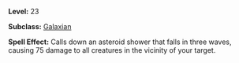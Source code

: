 <!-- TITLE: Spell: Asteroid Shower -->
<!-- SUBTITLE:  -->

**Level:** 23

**Subclass:** [Galaxian](galaxian)

**Spell Effect:** Calls down an asteroid shower that falls in three waves, causing 75 damage to all creatures in the vicinity of your target.